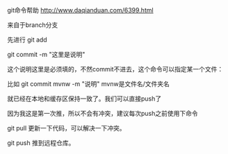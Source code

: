 git命令帮助 http://www.daqianduan.com/6399.html

来自于branch分支

先进行 git add

git commit -m "这里是说明"

这个说明这里是必须填的，不然commit不进去，这个命令可以指定某一个文件：

比如  git commit mvnw -m "说明"   mvnw是文件名/文件夹名

就已经在本地和缓存区保持一致了。我们可以直接push了

因为我这是第一次推，所以不会有冲突，建议每次push之前使用下命令

git pull 更新一下代码，可以解决一下冲突。

git push 推到远程仓库。